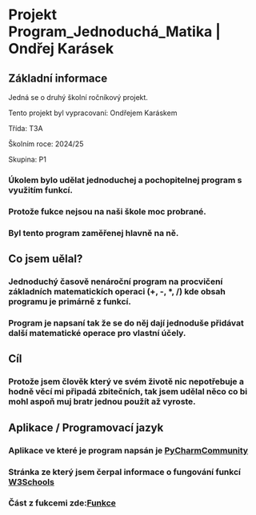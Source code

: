 # Projekt Program_Jednoduchá_Matika | Ondřej Karásek

## Základní informace

Jedná se o druhý školní ročníkový projekt.

Tento projekt byl vypracovaní: Ondřejem Karáskem

Třída: T3A

Školním roce: 2024/25

Skupina: P1

### Úkolem bylo udělat jednoduchej a pochopitelnej program s využitím funkcí.
### Protože fukce nejsou na naši škole moc probrané.
### Byl tento program zaměřenej hlavně na ně.

## Co jsem uělal?
### Jednoduchý časově nenároční program na procvičení základních matematickích operaci (+, -, *, /) kde obsah programu je primárně z funkcí.
### Program je napsaní tak že se do něj dají jednoduše přidávat další matematické operace pro vlastní účely.

## Cíl
### Protože jsem člověk který ve svém životě nic nepotřebuje a hodně věcí mi připadá zbitečních, tak jsem udělal něco co bi mohl aspoň muj bratr jednou použít až vyroste.

## Aplikace / Programovací jazyk
### Aplikace ve které je program napsán je [PyCharmCommunity](https://pycharm-community-edition.en.softonic.com/)

  ### Stránka ze který jsem čerpal informace o fungování funkcí [W3Schools](https://www.w3schools.com/python/python_functions.asp)
  ### Část z fukcemi zde:[Funkce](https://www.w3schools.com/python/python_functions.asp)
